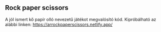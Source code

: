 Rock paper scissors
------------------------
A jól ismert kő papír olló nevezetű játékot megvalósító kód.
Kipróbálható az alábbi linken: 
https://arrockpaperscissors.netlify.app/
